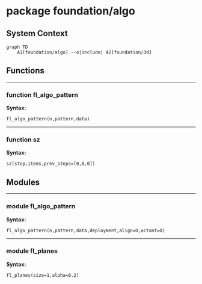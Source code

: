 # package foundation/algo


## System Context

```mermaid
graph TD
    A1[foundation/algo] --o|include| A2[foundation/3d]
```

## Functions


---

### function fl_algo_pattern

__Syntax:__

    fl_algo_pattern(n,pattern,data)

---

### function sz

__Syntax:__

    sz(step,items,prev_steps=[0,0,0])

## Modules


---

### module fl_algo_pattern

__Syntax:__

    fl_algo_pattern(n,pattern,data,deployment,align=O,octant=O)

---

### module fl_planes

__Syntax:__

    fl_planes(size=1,alpha=0.2)

